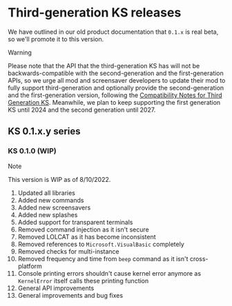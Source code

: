 # Third-generation KS releases

We have outlined in our old product documentation that `0.1.x` is real beta, so we'll promote it to this version.

> [!WARNING]
> Please note that the API that the third-generation KS has will not be backwards-compatible with the second-generation and the first-generation APIs, so we urge all mod and screensaver developers to update their mod to fully support third-generation and optionally provide the second-generation and the first-generation version, following the [Compatibility Notes for Third Generation KS](Compatibility-Notes-for-Third-Generation-KS.md). Meanwhile, we plan to keep supporting the first generation KS until 2024 and the second generation until 2027.

## KS 0.1.x.y series

### KS 0.1.0 (WIP)

> [!NOTE]
> This version is WIP as of 8/10/2022.

1. Updated all libraries
2. Added new commands
3. Added new screensavers
4. Added new splashes
5. Added support for transparent terminals
6. Removed command injection as it isn't secure
7. Removed LOLCAT as it has become inconsistent
8. Removed references to `Microsoft.VisualBasic` completely
9. Removed checks for multi-instance
10. Removed frequency and time from `beep` command as it isn't cross-platform
11. Console printing errors shouldn't cause kernel error anymore as `KernelError` itself calls these printing function
10. General API improvements
11. General improvements and bug fixes
